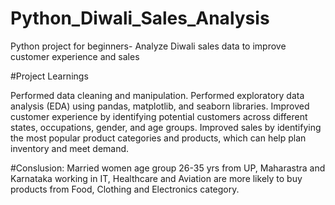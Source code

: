 # Python_Diwali_Sales_Analysis
Python project for beginners- Analyze Diwali sales data to improve customer experience and sales

#Project Learnings

Performed data cleaning and manipulation.
Performed exploratory data analysis (EDA) using pandas, matplotlib, and seaborn libraries.
Improved customer experience by identifying potential customers across different states, occupations, gender, and age groups.
Improved sales by identifying the most popular product categories and products, which can help plan inventory and meet demand.

#Conslusion:
Married women age group 26-35 yrs from UP, Maharastra and Karnataka working in IT, Healthcare and Aviation are more likely to buy products from Food, Clothing and Electronics category.
